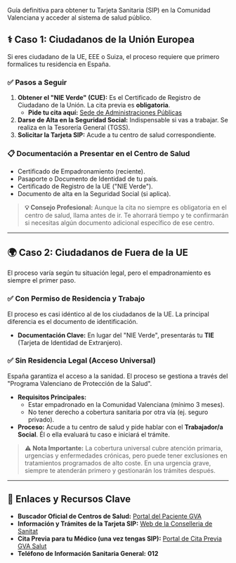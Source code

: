 <div class="guide-intro">
    <p>Guía definitiva para obtener tu Tarjeta Sanitaria (SIP) en la Comunidad Valenciana y acceder al sistema de salud público.</p>
</div>

## ⚕️ Caso 1: Ciudadanos de la Unión Europea

Si eres ciudadano de la UE, EEE o Suiza, el proceso requiere que primero formalices tu residencia en España.

### ✅ Pasos a Seguir
1.  **Obtener el "NIE Verde" (CUE):** Es el Certificado de Registro de Ciudadano de la Unión. La cita previa es **obligatoria**.
    * **Pide tu cita aquí:** [Sede de Administraciones Públicas](https://icp.administracionelectronica.gob.es/icpplus/index.html)
2.  **Darse de Alta en la Seguridad Social:** Indispensable si vas a trabajar. Se realiza en la Tesorería General (TGSS).
3.  **Solicitar la Tarjeta SIP:** Acude a tu centro de salud correspondiente.

### 📋 Documentación a Presentar en el Centro de Salud
* Certificado de Empadronamiento (reciente).
* Pasaporte o Documento de Identidad de tu país.
* Certificado de Registro de la UE ("NIE Verde").
* Documento de alta en la Seguridad Social (si aplica).

> **💡 Consejo Profesional:** Aunque la cita no siempre es obligatoria en el centro de salud, llama antes de ir. Te ahorrará tiempo y te confirmarán si necesitas algún documento adicional específico de ese centro.

---

## 🌍 Caso 2: Ciudadanos de Fuera de la UE

El proceso varía según tu situación legal, pero el empadronamiento es siempre el primer paso.

### ✅ Con Permiso de Residencia y Trabajo
El proceso es casi idéntico al de los ciudadanos de la UE. La principal diferencia es el documento de identificación.

* **Documentación Clave:** En lugar del "NIE Verde", presentarás tu **TIE** (Tarjeta de Identidad de Extranjero).

### ✅ Sin Residencia Legal (Acceso Universal)
España garantiza el acceso a la sanidad. El proceso se gestiona a través del "Programa Valenciano de Protección de la Salud".

* **Requisitos Principales:**
    * Estar empadronado en la Comunidad Valenciana (mínimo 3 meses).
    * No tener derecho a cobertura sanitaria por otra vía (ej. seguro privado).
* **Proceso:** Acude a tu centro de salud y pide hablar con el **Trabajador/a Social**. Él o ella evaluará tu caso e iniciará el trámite.

> **⚠️ Nota Importante:** La cobertura universal cubre atención primaria, urgencias y enfermedades crónicas, pero puede tener exclusiones en tratamientos programados de alto coste. En una urgencia grave, siempre te atenderán primero y gestionarán los trámites después.

---

## 🔗 Enlaces y Recursos Clave

* **Buscador Oficial de Centros de Salud:**
    [Portal del Paciente GVA](https://www.san.gva.es/es/web/portal-del-paciente/buscador-recursos)
* **Información y Trámites de la Tarjeta SIP:**
    [Web de la Conselleria de Sanitat](https://www.san.gva.es/es/web/tarjeta-sanitaria)
* **Cita Previa para tu Médico (una vez tengas SIP):**
    [Portal de Cita Previa GVA Salut](https://www.san.gva.es/cita_previa/citaprevia_cas.html)
* **Teléfono de Información Sanitaria General:** **012**